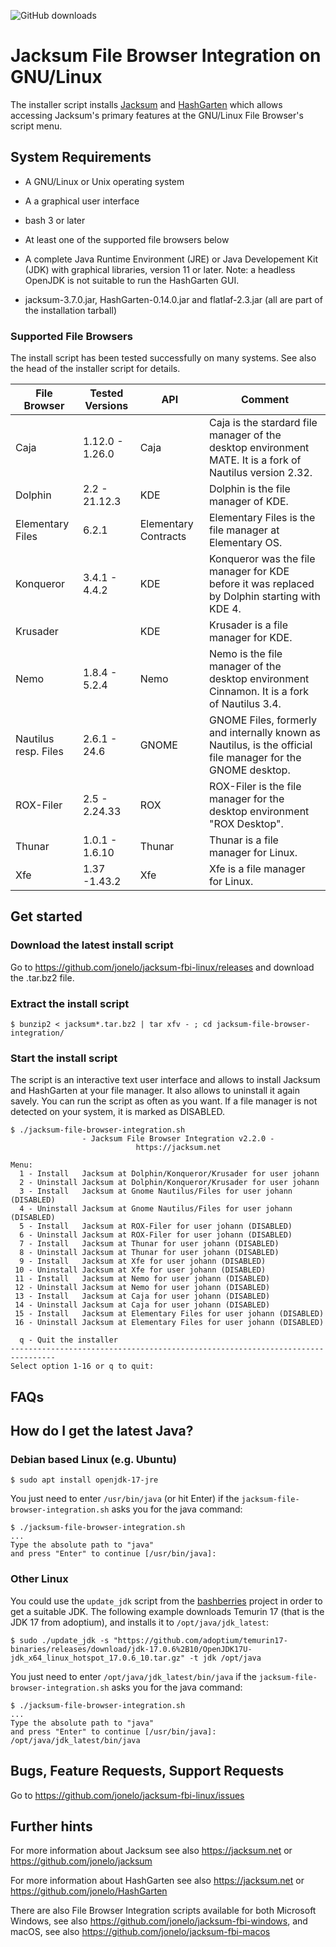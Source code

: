 ![GitHub downloads](https://img.shields.io/github/downloads/jonelo/jacksum-fbi-linux/total?color=green)

# Jacksum File Browser Integration on GNU/Linux

The installer script installs [Jacksum](https://github.com/jonelo/jacksum) and [HashGarten](https://github.com/jonelo/HashGarten) which allows accessing Jacksum's primary features at the GNU/Linux File Browser's script menu.

## System Requirements

- A GNU/Linux or Unix operating system

- A a graphical user interface

- bash 3 or later

- At least one of the supported file browsers below

- A complete Java Runtime Environment (JRE) or Java Developement Kit (JDK) with graphical libraries, version 11 or later. Note: a headless OpenJDK is not suitable to run the HashGarten GUI. 

- jacksum-3.7.0.jar, HashGarten-0.14.0.jar and flatlaf-2.3.jar (all are part of the installation tarball)

### Supported File Browsers

The install script has been tested successfully on many systems. See also the head of the installer script for details.

| File Browser         | Tested Versions | API                  | Comment                                                                                                     |
|----------------------|-----------------|----------------------|-------------------------------------------------------------------------------------------------------------|
| Caja                 | 1.12.0 - 1.26.0 | Caja                 | Caja is the stardard file manager of the desktop environment MATE. It is a fork of Nautilus version 2.32.   |
| Dolphin              | 2.2 - 21.12.3   | KDE                  | Dolphin is the file manager of KDE.                                                                         |
| Elementary Files     | 6.2.1           | Elementary Contracts | Elementary Files is the file manager at Elementary OS.                                                      |
| Konqueror            | 3.4.1 - 4.4.2   | KDE                  | Konqueror was the file manager for KDE before it was replaced by Dolphin starting with KDE 4.               |
| Krusader             |                 | KDE                  | Krusader is a file manager for KDE.                                                                         |
| Nemo                 | 1.8.4 - 5.2.4   | Nemo                 | Nemo is the file manager of the desktop environment Cinnamon. It is a fork of Nautilus 3.4.                 |
| Nautilus resp. Files | 2.6.1 - 24.6    | GNOME                | GNOME Files, formerly and internally known as Nautilus, is the official file manager for the GNOME desktop. |
| ROX-Filer            | 2.5 - 2.24.33   | ROX                  | ROX-Filer is the file manager for the desktop environment "ROX Desktop".                                    |
| Thunar               | 1.0.1 - 1.6.10  | Thunar               | Thunar is a file manager for Linux.                                                                         |
| Xfe                  | 1.37  -1.43.2   | Xfe                  | Xfe is a file manager for Linux.                                                                            |


## Get started

### Download the latest install script

Go to https://github.com/jonelo/jacksum-fbi-linux/releases and download the .tar.bz2 file.

### Extract the install script

```
$ bunzip2 < jacksum*.tar.bz2 | tar xfv - ; cd jacksum-file-browser-integration/
```

### Start the install script

The script is an interactive text user interface and allows to install Jacksum and HashGarten at your file manager. It also allows to uninstall it again savely. You can run the script as often as you want.
If a file manager is not detected on your system, it is marked as DISABLED.

```
$ ./jacksum-file-browser-integration.sh
                - Jacksum File Browser Integration v2.2.0 -
                            https://jacksum.net

Menu:
  1 - Install   Jacksum at Dolphin/Konqueror/Krusader for user johann
  2 - Uninstall Jacksum at Dolphin/Konqueror/Krusader for user johann
  3 - Install   Jacksum at Gnome Nautilus/Files for user johann (DISABLED)
  4 - Uninstall Jacksum at Gnome Nautilus/Files for user johann (DISABLED)
  5 - Install   Jacksum at ROX-Filer for user johann (DISABLED)
  6 - Uninstall Jacksum at ROX-Filer for user johann (DISABLED)
  7 - Install   Jacksum at Thunar for user johann (DISABLED)
  8 - Uninstall Jacksum at Thunar for user johann (DISABLED)
  9 - Install   Jacksum at Xfe for user johann (DISABLED)
 10 - Uninstall Jacksum at Xfe for user johann (DISABLED)
 11 - Install   Jacksum at Nemo for user johann (DISABLED)
 12 - Uninstall Jacksum at Nemo for user johann (DISABLED)
 13 - Install   Jacksum at Caja for user johann (DISABLED)
 14 - Uninstall Jacksum at Caja for user johann (DISABLED)
 15 - Install   Jacksum at Elementary Files for user johann (DISABLED)
 16 - Uninstall Jacksum at Elementary Files for user johann (DISABLED)

  q - Quit the installer
--------------------------------------------------------------------------------
Select option 1-16 or q to quit: 

```

## FAQs

## How do I get the latest Java?

### Debian based Linux (e.g. Ubuntu)

```
$ sudo apt install openjdk-17-jre
```

You just need to enter `/usr/bin/java` (or hit Enter) if the `jacksum-file-browser-integration.sh` asks you for the java command:
```
$ ./jacksum-file-browser-integration.sh
...
Type the absolute path to "java"
and press "Enter" to continue [/usr/bin/java]: 
```

### Other Linux

You could use the `update_jdk` script from the [bashberries](https://github.com/jonelo/bashberries) project in order to get a suitable JDK. The following example downloads Temurin 17 (that is the JDK 17 from adoptium), and installs it to `/opt/java/jdk_latest`:
```
$ sudo ./update_jdk -s "https://github.com/adoptium/temurin17-binaries/releases/download/jdk-17.0.6%2B10/OpenJDK17U-jdk_x64_linux_hotspot_17.0.6_10.tar.gz" -t jdk /opt/java
```
You just need to enter `/opt/java/jdk_latest/bin/java` if the `jacksum-file-browser-integration.sh` asks you for the java command:

```
$ ./jacksum-file-browser-integration.sh
...
Type the absolute path to "java"
and press "Enter" to continue [/usr/bin/java]: /opt/java/jdk_latest/bin/java
```


## Bugs, Feature Requests, Support Requests

Go to https://github.com/jonelo/jacksum-fbi-linux/issues

## Further hints

For more information about Jacksum see also https://jacksum.net or https://github.com/jonelo/jacksum

For more information about HashGarten see also https://jacksum.net or https://github.com/jonelo/HashGarten

There are also File Browser Integration scripts available for both Microsoft Windows, see also https://github.com/jonelo/jacksum-fbi-windows, and macOS, see also https://github.com/jonelo/jacksum-fbi-macos
